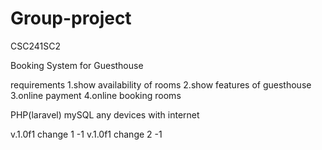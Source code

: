 # Group-project
CSC241SC2

Booking System for Guesthouse 

requirements
1.show availability of rooms
2.show features of guesthouse
3.online payment
4.online booking rooms


PHP(laravel)
mySQL
any devices with internet


v.1.0f1 change 1   -1
v.1.0f1 change 2  -1